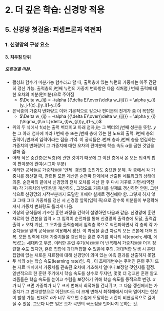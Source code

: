 # 2. 더 깊은 학습: 신경망 적용
## 5. 신경망 첫걸음: 퍼셉트론과 역전파
### 1. 신경망의 구성 요소
#### 3. 치우침 단위
##### 모든것을 미분.
- 활성화 함수가 미분가능 함수라고 할 때, 출력층에 있는 뉴런의 가중치는 아주 간단히 갱신 가능. 출력층의 $j$번째 뉴런의 가중치 변화향은 다음 식처럼 $j$ 번째 출력에 대한 오차의 미분(편미분)으로 주어짐
  - $\Delta w_{ij} = -\alpha {{\delta E}\over{\delta w_{ij}}} = \alpha y_{i}(y_j-f(x)_j)y_i(1-y_i)$
- 은닉층의 가중치 변화량도 이와 기본적으로 같으나 편미분의 전개가 좀 더 복잡함
  - $\Delta w_{ij} = -\alpha {{\delta E}\over{\delta w_{ij}}} = \alpha y_{i}(\Sigma_{l\in L}\delta_{l}w_{jl})y_i(1-y_i)$
- 위의 두 식에서 f(x)는 출력 벡터이고 아래 첨자 $j$는 그 벡터의 $j$번째 성분을 뜻함. $y$는 그 아래 첨자에 따라 $i$ 번째 층 또는 $j$번째 층에 있는 한 노드의 출력. $i$번째 층의 출력이 $j$번째의 입력이라는 점을 기억. 이 공식들은 $i$번째 층과 $j$번째 층을 연결하는 가중치의 변화량이 그 가중치에 대한 오차의 편미분에 학습 속도 $\alpha$를 곱한 것임을 말해 줌. 
- 아래 식은 중간층(은닉층)에 관한 것이기 때문에 그 이전 층에서 온 모든 입력의 합이 편미분에 관여(시그마 부분)
- 이러한 공식들로 가중치들을 '언제' 갱신할 것인가도 중요한 문제. 각 층에서 각 가중치를 갱신할 때, 관련된 모든 계산은 순전파 단계에서 산출된 네트워크의 상태에 의존. 순전파의 끝에서 신경망의 전체 오차를 계산 한 후 다시 거꾸로 가면서(역전파) 각 가중치의 변화량을 계산하되, 그것으로 가중치를 실제로 갱신하면 안됨. 그런 식으로 신경망의 시작부분까지 도달한 후에야 실제로 갱신해야 함. 그렇게 하지 않고 그때 그때 가중치를 갱신 시 신경망 앞쪽(입력 족)으로 갈수록 미분들이 부정확해져서 가중치 변화량도 틀리게 나옴.
- 이상의 공식들에 기초한 훈련 과정을 간략히 설명하면 다음과 같음. 신경망에 훈련 자료의 한 견본을 입력 > 그 입력이 순전파를 통해 신경망의 출력층에 도달, 출력갑 출력 > 오차 계산, 그 오차를 출력층에서 입력층 쪽으로 역전파하면서 각 층의 각 가중치들을 앞의 공식들을 이용해서 갱신. 이 과정을 훈련 자료의 모든 견본에 대해 반복. 모든 입력에 대해 가중치들을 갱신하는 훈련 주기를 하나의 세(epoch; 세대, 에폭)또는 세대라고 부름. 이러한 훈련 주기(세)들을 더 반복해서 가중치들을 더욱 정련할 수도 있지만, 훈련 집합에 과대적합할 수 있음에 주의. 과대적합 발생 시 훈련 집합에 없는 새로운 자료점에 대해 신경망이 의미 있는 예측 결과를 산출하지 못함.
- 두 식의 $\alpha$는 학습 속도(learning rate)임. 즉 , 이 초매개변수는 주어진 훈련 주기 또는 자료 배치에서 가중치를 관측된 오차에 기초해서 얼마나 보정할 것인지를 결정. 일반적으로 한 훈련 주기에서 학습 속도를 상수로 두지만, 몇몇 더 정교한 훈련 알고리즘들은 학습 속도를 높이고 수렴을 보장하기 위해 학습 속도를 동적으로 변경. $\alpha$가 너무 크면 가중치가 너무 크게 변해서 최적해를 건너뛰고, 그 다음 갱신에서는 가중치가 그 반대방향으로 이전보다도 더 크게 변해서 최적해에서 더욱 멀어지는 현상이 발생 가능. 반대로 $\alpha$가 너무 작으면 수렴에 도달하는 시간이 비현실적으로 길어질 수 있음. 그보다 나쁜 일은 오차 곡면의 극소점을 벗어나지 못하는 것.